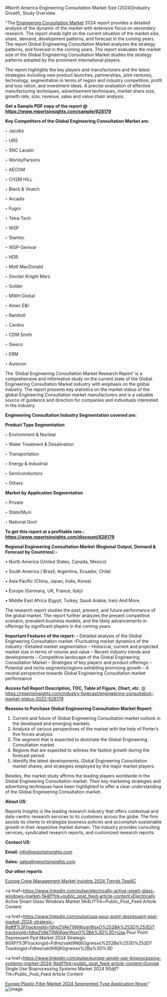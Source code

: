 #North America Engineering Consultation Market Size [2024]|Industry Growth, Study Overview

"The <a href=https://www.reportsinsights.com/sample/628179>Engineering Consultation Market</a> 2024 report provides a detailed analysis of the dynamic of the market with extensive focus on secondary research. The report sheds light on the current situation of the market size, share, demand, development patterns, and forecast in the coming years. The report Global Engineering Consultation Market analyzes the strategy patterns, and forecast in the coming years. The report evaluates the market size of the Global Engineering Consultation Market studies the strategy patterns adopted by the prominent international players.

The report highlights the key players and manufacturers and the latest strategies including new product launches, partnerships, joint ventures, technology, segmentation in terms of region and industry competition, profit and loss ration, and investment ideas. A precise evaluation of effective manufacturing techniques, advertisement techniques, market share size, growth rate, size, revenue, sales and value chain analysis.

<strong>Get a Sample PDF copy of the report @ <a href=https://www.reportsinsights.com/sample/628179 style=color:#0000ff;>https://www.reportsinsights.com/sample/628179</a></strong>

<strong>Key Competitors of the Global Engineering Consultation Market are:</strong>

‣ Jacobs

‣ URS

‣ SNC Lavalin

‣ WorleyParsons

‣ AECOM

‣ CH2M HILL

‣ Black & Veatch

‣ Arcadis

‣ Fugro

‣ Tetra Tech

‣ WSP

‣ Stantec

‣ WSP-Genivar

‣ HDR

‣ Mott MacDonald

‣ Sinclair Knight Merz

‣ Golder

‣ MWH Global

‣ Amec E&I

‣ Ramboll

‣ Cardno

‣ CDM Smith

‣ Sweco

‣ ERM

‣ Aurecon

The ‘Global Engineering Consultation Market Research Report’ is a comprehensive and informative study on the current state of the Global Engineering Consultation Market industry with emphasis on the global industry. The report presents key statistics on the market status of the global Engineering Consultation market manufacturers and is a valuable source of guidance and direction for companies and individuals interested in the industry.

<strong>Engineering Consultation Industry Segmentation covered are:</strong>

<strong>Product Type Segmentation</strong>

‣    Environment & Nuclear

‣ Water Treatment & Desalination

‣ Transportation

‣ Energy & Industrial

‣ Semiconductors

‣ Others

<strong>Market by Application Segmentation</strong>

‣   Private

‣ State/Muni

‣ National Govt

<strong>To get this report at a profitable rate.: <a href=https://www.reportsinsights.com/discount/628179 style=color:#0000ff;>https://www.reportsinsights.com/discount/628179</a></strong>

<strong>Regional Engineering Consultation Market (Regional Output, Demand &amp; Forecast by Countries):-</strong>

• North America (United States, Canada, Mexico)

• South America ( Brazil, Argentina, Ecuador, Chile)

• Asia Pacific (China, Japan, India, Korea)

• Europe (Germany, UK, France, Italy)

• Middle East Africa (Egypt, Turkey, Saudi Arabia, Iran) And More.

The research report studies the past, present, and future performance of the global market. The report further analyzes the present competitive scenario, prevalent business models, and the likely advancements in offerings by significant players in the coming years.

<strong>Important Features of the report:</strong>
– Detailed analysis of the Global Engineering Consultation market
–Fluctuating market dynamics of the industry
–Detailed market segmentation
– Historical, current and projected market size in terms of volume and value
– Recent industry trends and developments
– Competitive landscape of the Global Engineering Consultation Market
– Strategies of key players and product offerings
– Potential and niche segments/regions exhibiting promising growth
– A neutral perspective towards Global Engineering Consultation market performance

<strong>Access full Report Description, TOC, Table of Figure, Chart, etc. </strong>@   <a href=https://reportsinsights.com/industry-forecast/engineering-consultation-market-status-2022-628179 style=color:#0000ff;>https://reportsinsights.com/industry-forecast/engineering-consultation-market-status-2022-628179</a>

<strong>Reasons to Purchase Global Engineering Consultation Market Report:</strong>
1. Current and future of Global Engineering Consultation market outlook in the developed and emerging markets.
2. Analysis of various perspectives of the market with the help of Porter’s five forces analysis.
3. The segment that is expected to dominate the Global Engineering Consultation market.
4. Regions that are expected to witness the fastest growth during the forecast period.
5. Identify the latest developments, Global Engineering Consultation market shares, and strategies employed by the major market players.

Besides, the market study affirms the leading players worldwide in the Global Engineering Consultation market. Their key marketing strategies and advertising techniques have been highlighted to offer a clear understanding of the Global Engineering Consultation market.

<strong><strong>About US</strong>:</strong>

Reports Insights is the leading research industry that offers contextual and data-centric research services to its customers across the globe. The firm assists its clients to strategize business policies and accomplish sustainable growth in their respective market domain. The industry provides consulting services, syndicated research reports, and customized research reports.

<strong>Contact US:</strong>

<p class=><b>Email:</b> <a href=mailto:info@reportsinsights.com>info@reportsinsights.com</a></p>
<p class=><b>Sales:</b> <a href=mailto:sales@reportsinsights.com>sales@reportsinsights.com</a></p>

<strong>Our other reports</strong>

<a href=https://www.linkedin.com/pulse/europe-crew-management-market-insights-2024-trends-tew8c/>Europe Crew Management Market Insights 2024 Trends Tew8C</a>

<a href=https://www.linkedin.com/pulse/electrically-active-smart-glass-windows-market-5k4lf?trk=public_post_feed-article-content>Electrically Active Smart Glass Windows Market 5K4Lf?Trk=Public_Post_Feed Article Content</a>

<a href=https://www.linkedin.com/pulse/usa-pour-point-depressant-ppd-market-2024-strategic-8g8ff%3FtrackingId=fdheZVAkT9Wj6ggrWsxO%252BA%253D%253D/?trackingId=fdheZVAkT9Wj6ggrWsxO%2BA%3D%3D>Usa Pour Point Depressant Ppd Market 2024 Strategic 8G8Ff%3Ftrackingid=Fdhezvakt9Wj6Ggrwsxo%252Ba%253D%253D?Trackingid=Fdhezvakt9Wj6Ggrwsxo%2Ba%3D%3D</a>

<a href=https://www.linkedin.com/pulse/europe-single-use-bioprocessing-systems-market-2024-9sdjf?trk=public_post_feed-article-content>Europe Single Use Bioprocessing Systems Market 2024 9Sdjf?Trk=Public_Post_Feed Article Content</a>

<a href=https://www.linkedin.com/pulse/europe-plastic-filler-market-2024-segmented-type-application-nroqc/>Europe Plastic Filler Market 2024 Segmented Type Application Nroqc</a>"
![image](https://github.com/aakesh123242/RIMarket/assets/158431203/5d7bfbe8-f492-450f-8c97-f5656fa7bc28)
